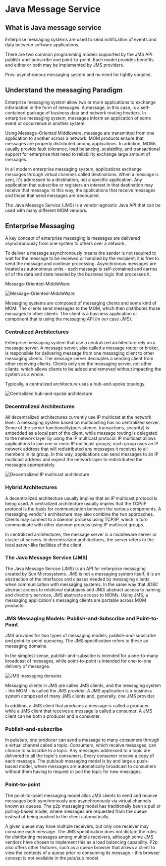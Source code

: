 # Java Message Service

## What is Java message service
Enterprise messaging systems are used to send notification of
events and data between software applications.

There are two common programming models supported by the JMS API: publish-and-subscribe and point-to-point. Each model provides benefits and either or both may be implemented by JMS providers.

Pros: asynchronous messaging system and no need for tightly coupled.

## Understand the messaging Paradigm

Enterprise messaging system allow two or more applications to exchange information in the form of messages. A message, in this case, is a self-contained package of business data and network routing headers. In enterprise messaging system, messages inform an application of some event or occurrence in another system.

Using Message-Oriented Middleware, message are transmitted from one application to another across a network. MOM products ensure that messages are properly distributed among applications. In addition, MOMs usually provide fault tolerance, load balancing, scalability, and transactional support for enterprise that need to reliability exchange large amount of messages.

In all modern enterprise messaging system, applications exchange messages through virtual channels called destinations. When a message is sent, it's addressed to a destination, not a specific application. Any application that subscribe or registers an interest in that destination may receive that message. In this way, the applications that receive messages and those that send messages are decoupled.

The Java Message Service (JMS) is a vendor-agnostic Java API that can be used with many different MOM vendors.

## Enterprise Messaging
A key concept of enterprise messaging is messages are delivered asynchronously from one system to others over a network.

To deliver a message asynchronously means the sender is
not required to wait for the message to be received or handled by the recipient; it is free to send the message and continue processing. Asynchronous messages are treated as autonomous units - each message is self-contained and carries all of the data and state needed by the business logic that processes it.

Message-Oriented-MiddleWare

![Message-Oriented-MiddleWare](https://user-images.githubusercontent.com/40006814/160046542-00fa71da-bdfc-4220-9258-da5679fbe680.png)

Messaging systems are composed of messaging clients and some kind of
MOM. The clients send messages to the MOM, which then distributes those messages to
other clients. The client is a business application or component that is using the messaging
API (in our case JMS).

### Centralized Architectures

Enterprise messaging system that use a centralized architecture rely on a message server. A message server, also called a message router or broker, is responsible for delivering message from one messaging client to other messaging clients. The message server decouples a sending client from other receiving clients. Clients only see the messaging server, not other clients, which allows clients to be added and removed without impacting the system as a whole.

Typically, a centralized architecture uses a hub-and-spoke topology.

![Centralized hub-and-spoke architecture](https://user-images.githubusercontent.com/40006814/160248774-9df41f59-ff7b-4e80-8357-08697a8bc747.png)

### Decentralized Architectures

All decentralized architectures currently use IP multicast at the network level. A messaging system based on multicasting has no centralized server. Some of the server functionality(persistence, transactions, security) is embedded as a local part of the client, while message routing is delegated to the network layer by using the IP multicast protocol. IP multicast allows applications to join one or more IP multicast groups; each group uses an IP network address that will redistributed any messages it receives to all members in its group. In this way, applications can send messages to an IP multicast address and expect the network layer to redistributed the messages appropriately. 

![Decentralized IP multicast architecture](https://user-images.githubusercontent.com/40006814/160249043-a1579b56-0a27-4fda-b7f8-72f1fa47c60c.png)

### Hybrid Architectures

A decentralized architecture usually implies that an IP multicast protocol is being used. A centralized architecture usually implies that the TCP/IP protocol is the basis for communication between the various components. A messaging vendor's architecture may also combine the two approaches. Clients may connect to a daemon process using TCP/IP, which in turn communicate with other daemon process using IP multicast groups.

In centralized architectures, the message server is a middleware server or cluster of servers. In decentralized architectures, the server refers to the local server-like facilities of the client.

### The Java Message Service (JMS)

The Java Message Service (JMS) is an API for enterprise messaging created by Sun Microsystems. JMS is not a messaging system itself; it is an abstraction of the interfaces and classes needed by messaging clients when communication with messaging systems. In the same way that JDBC abstract access to relational databases and JNDI abstract access to naming and directory services, JMS abstracts access to MOMs. Using JMS, a messaging application's messaging clients are portable across MOM products.

### JMS Messaging Models: Publish-and-Subscribe and Point-to-Point

JMS provides for two types of messaging models, publish-and-subscribe and point-to-point queueing. The JMS specification refers to these as messaging domains. 

In the simplest sense, publish-and-subscibe is intended for a one-to-many broadcast of messages, while point-to-point is intended for one-to-one delivery of messages.

![JMS messaging domains](https://user-images.githubusercontent.com/40006814/160250484-8c80ec4f-9b5a-40d9-9862-8f37a435fef3.png)

Messaging clients in JMS are called JMS clients, and the messaging system - the MOM - is called the JMS provider. A JMS application is a business system composed of many JMS clients and, generally, one JMS provider.

In addition, a JMS client that produces a message is called a producer, while a JMS client that receives a message is called a consumer. A JMS client can be both a producer and a consumer.

### Publish-and-subscribe

In pub/sub, one producer can send a message to many consumers through a virtual channel called a topic. Consumers, which receive messages, can choose to subscribe to a topic. Any messages addressed to a topic are delivered to all the topic's consumers. Every consumer receive a copy of each message. The pub/sub messaging model is by and large a push-based model, where messages are automatically broadcast to consumers without them having to request or poll the topic for new messages.

### Point-to-point

The point-to-point messaging model allos JMS clients to send and receive messages both synchronously and asynchronously via virtual channels known as queues. The p2p messaging model has traditionally been a pull or polling-based model, where messages are requested from the queue instead of being pushed to the client automatically. 

A given queue may have multiple receivers, but only one receiver may consume each message. The JMS specification does not dictate the rules for distributing messages among multiple receivers, although some JMS vendors have chosen to implement this as a load balancing capability. P2p also offers other features, such as a queue browser that allows a client to view the contents of a queue prior ro consuming its message - this browser concept is not available in the pub/sub model.


